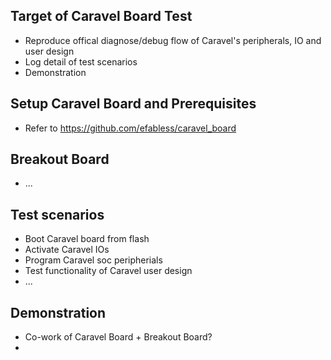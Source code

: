 ## Target of Caravel Board Test 
* Reproduce offical diagnose/debug flow of Caravel's peripherals, IO and user design
* Log detail of test scenarios
* Demonstration

## Setup Caravel Board and Prerequisites
* Refer to https://github.com/efabless/caravel_board

## Breakout Board
* ...

## Test scenarios
* Boot Caravel board from flash
* Activate Caravel IOs
* Program Caravel soc peripherials
* Test functionality of Caravel user design
* ...

## Demonstration
* Co-work of Caravel Board + Breakout Board?
* 
